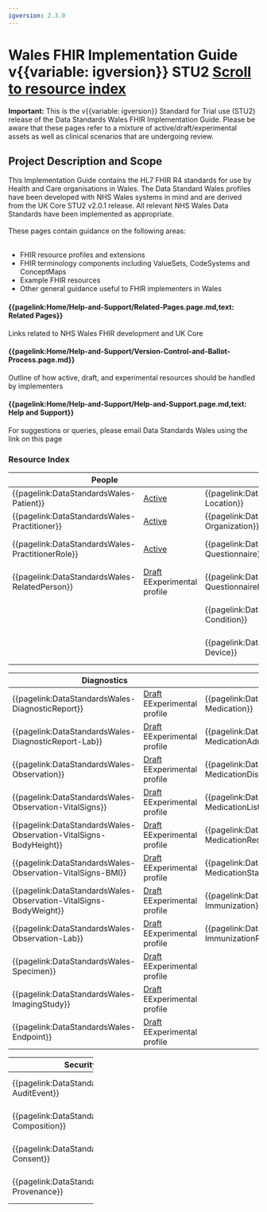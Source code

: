 ```yaml
---
igversion: 2.3.0
---
```


# Wales FHIR Implementation Guide v{{variable: igversion}} STU2 <a class="btn btn-primary justify-content-md-center" href="#resourceindex" role="button" background-color="21305f">Scroll to resource index</a>

<div class="warning"><b>Important:</b> This is the v{{variable: igversion}} Standard for Trial use (STU2) release of the Data Standards Wales FHIR Implementation Guide. Please be aware that these pages refer to a mixture of active/draft/experimental assets as well as clinical scenarios that are undergoing review.</div>

## Project Description and Scope

<div class="container-fluid">
<div class="row">
	<div class="col">
This Implementation Guide contains the HL7 FHIR R4 standards for use by Health and Care organisations in Wales. The Data Standard Wales profiles have been developed with NHS Wales systems in mind and are derived from the UK Core STU2 v2.0.1 release. All relevant NHS Wales Data Standards have been implemented as appropriate.
<br></br>
These pages contain guidance on the following areas:
<br></br>

<ul class="list-group">
<li>FHIR resource profiles and extensions</li>
<li>FHIR terminology components including ValueSets, CodeSystems and ConceptMaps</li>
<li>Example FHIR resources</li>
<li>Other general guidance useful to FHIR implementers in Wales</li>
</ul>

</div>
	<div class="col">
			<div class="col-md-7 card text-center ">
  <div class="card-body">
    <h4 class="card-title"><b>{{pagelink:Home/Help-and-Support/Related-Pages.page.md,text: Related Pages}}</b></h4>
    <p class="card-text">Links related to NHS Wales FHIR development and UK Core</p>
	</div>
	</div>
			<div class="col-md-7 card text-center">
  <div class="card-body">
    <h4 class="card-title"><b>{{pagelink:Home/Help-and-Support/Version-Control-and-Ballot-Process.page.md}}</b></h4>
    <p class="card-text">Outline of how active, draft, and experimental resources should be handled by implementers</p>
				</div>
				</div>
				<div class="col-md-7 card text-center">
				  <div class="card-body">
    <h4 class="card-title"><b>{{pagelink:Home/Help-and-Support/Help-and-Support.page.md,text: Help and Support}}</b></h4>
    <p class="card-text">For suggestions or queries, please email Data Standards Wales using the link on this page</p>
		</div>
			</div>
			</div>
		</div>
	</div>

### Resource Index

<table id="resourceIndex" class="table table-striped">
  <thead>
    <tr>
      <th scope="col" colspan="2">People</th>
      <th scope="col" colspan="2">Entities</th>
      <th scope="col" colspan="2">Workflow</th>
    </tr>
  </thead>
	<tbody>
		<tr>
      <td class="resource">{{pagelink:DataStandardsWales-Patient}} </td> 
	  <td class=status"> <a href="/ui/workflow/overview?id=1" class="tagactive" target="_blank">Active</a></td>
      <td class="resource">{{pagelink:DataStandardsWales-Location}} </td> 
	  <td class=status"> <a href="/ui/workflow/overview?id=1" class="tagactive" target="_blank">Active</a></td>	 
      <td class="resource">{{pagelink:DataStandardsWales-Appointment}}  </td> 
	  <td class=status"> <a href="/ui/workflow/overview?id=1" class="tagactive" target="_blank">Active</a></td>	  
    </tr>
    <tr>
      <td class="resource">{{pagelink:DataStandardsWales-Practitioner}} </td>
	  <td class=status"> <a href="/ui/workflow/overview?id=1" class="tagactive" target="_blank">Active</a></td>
      <td class="resource">{{pagelink:DataStandardsWales-Organization}}  </td> 
	  <td class=status"><a href="/ui/workflow/overview?id=1" class="tagactive" target="_blank">Active</a></td>
			<td class="resource">{{pagelink:DataStandardsWales-Encounter}}  </td> 
	  <td class=status"> <a href="/ui/workflow/overview?id=1" class="tagactive" target="_blank">Active</a></td>	
    </tr>
    <tr>
	  <td class="resource">{{pagelink:DataStandardsWales-PractitionerRole}} </td> 
	  <td class=status"> <a href="/ui/workflow/overview?id=1" class="tagactive" target="_blank">Active</a></td>
	  <td class="resource">{{pagelink:DataStandardsWales-Questionnaire}}  </td>
	  <td class=status"><a href="/ui/workflow/overview?id=1" class="tagdraft" target="_blank">Draft</a><div class="tagexperimental tt">E<span class="tooltiptext">Experimental profile</span></div></td>
	  <td class="resource">{{pagelink:DataStandardsWales-Encounter-UEC}}  </td> 
	  <td class=status"><a href="/ui/workflow/overview?id=1" class="tagdraft" target="_blank">Draft</a><div class="tagexperimental tt">E<span class="tooltiptext">Experimental profile</span></div></td>
    </tr>
		<tr>
		<td class="resource">{{pagelink:DataStandardsWales-RelatedPerson}}  </td> 
		<td class=status"><a href="/ui/workflow/overview?id=1" class="tagdraft" target="_blank">Draft</a><div class="tagexperimental tt">E<span class="tooltiptext">Experimental profile</span></div></td>
		<td class="resource">{{pagelink:DataStandardsWales-QuestionnaireResponse}} </td> 
		<td class=status"> <a href="/ui/workflow/overview?id=1" class="tagdraft" target="_blank">Draft</a><div class="tagexperimental tt">E<span class="tooltiptext">Experimental profile</span></div></td>
		<td class="resource">{{pagelink:DataStandardsWales-DocumentReference}} </td> 
		<td class=status"> <a href="/ui/workflow/overview?id=1" class="tagdraft" target="_blank">Draft</a><div class="tagexperimental tt">E<span class="tooltiptext">Experimental profile</span></div></td>
    </tr>
	<tr>
		<td class="resource"></td> 
		<td class=status"> <a href="/ui/workflow/overview?id=1" </td>
		<td class="resource">{{pagelink:DataStandardsWales-Condition}}  </td> 
		<td class=status"> <a href="/ui/workflow/overview?id=1" class="tagdraft" target="_blank">Draft</a><div class="tagexperimental tt">E<span class="tooltiptext">Experimental profile</span></div></td>
		<td class="resource">{{pagelink:DataStandardsWales-ServiceRequest}}  </td> 
	  <td class=status">	  <a href="/ui/workflow/overview?id=1" class="tagactive" target="_blank">Active</a></td>
    </tr>
	<tr>
		<td class="resource"></td> 
		<td class=status"> <a href="/ui/workflow/overview?id=1" </td>
		<td class="resource">{{pagelink:DataStandardsWales-Device}}  </td> 
		<td class=status"> <a href="/ui/workflow/overview?id=1" class="tagdraft" target="_blank">Draft</a><div class="tagexperimental tt">E<span class="tooltiptext">Experimental profile</span></div></td>
		<td class="resource"></td> 
    </tr>
	</tbody>
</table>

<table id="resourceIndex" class="table table-striped">
  <thead>
    <tr>
      <th scope="col" colspan="2">Diagnostics</th>
      <th scope="col" colspan="2">Medication</th>
      <th scope="col" colspan="2">Allergy</th>
    </tr>
  </thead>
  <tbody>
    <tr>
	  <td class="resource">{{pagelink:DataStandardsWales-DiagnosticReport}} </td> 
	  <td class=status">  <a href="/ui/workflow/overview?id=1" class="tagdraft" target="_blank">Draft</a><div class="tagexperimental tt">E<span class="tooltiptext">Experimental profile</span></div></td>
      <td class="resource">{{pagelink:DataStandardsWales-Medication}}  </td> 
	  <td class=status"><a href="/ui/workflow/overview?id=1" class="tagactive" target="_blank">Active</a></td>
      <td class="resource">{{pagelink:DataStandardsWales-AllergyIntolerance}}  </td>
	  <td class=status"><a href="/ui/workflow/overview?id=1" class="tagactive" target="_blank">Active</a></td>
	</tr>
	<tr>
	  <td class="resource">{{pagelink:DataStandardsWales-DiagnosticReport-Lab}} </td> 
	  <td class=status">  <a href="/ui/workflow/overview?id=1" class="tagdraft" target="_blank">Draft</a><div class="tagexperimental tt">E<span class="tooltiptext">Experimental profile</span></div></td>
      <td class="resource">{{pagelink:DataStandardsWales-MedicationAdministration}}  </td> 
	  <td class=status"><a href="/ui/workflow/overview?id=1" class="tagactive" target="_blank">Active</a></td>
	  <td class="resource">{{pagelink:DataStandardsWales-AllergyList}} </td> 
	  <td class=status"> <a href="/ui/workflow/overview?id=1" class="tagactive" target="_blank">Active</a></td>
	</tr>
	<tr>
	  <td class="resource">{{pagelink:DataStandardsWales-Observation}}  </td>
	  <td class=status"> <a href="/ui/workflow/overview?id=1" class="tagdraft" target="_blank">Draft</a><div class="tagexperimental tt">E<span class="tooltiptext">Experimental profile</span></div></td>
	  <td class="resource">{{pagelink:DataStandardsWales-MedicationDispense}}  </td> 
	  <td class=status"> <a href="/ui/workflow/overview?id=1" class="tagactive" target="_blank">Active</a></td>
	</tr>
	<tr>
	  <td class="resource">{{pagelink:DataStandardsWales-Observation-VitalSigns}} </td> 
	  <td class=status">  <a href="/ui/workflow/overview?id=1" class="tagdraft" target="_blank">Draft</a><div class="tagexperimental tt">E<span class="tooltiptext">Experimental profile</span></div></td>
	  <td class="resource">{{pagelink:DataStandardsWales-MedicationList}} </td> 
	  <td class=status"> <a href="/ui/workflow/overview?id=1" class="tagactive" target="_blank">Active</a></td>
	</tr>
	<tr>
	  <td class="resource">{{pagelink:DataStandardsWales-Observation-VitalSigns-BodyHeight}} </td>
	  <td class=status"> <a href="/ui/workflow/overview?id=1" class="tagdraft" target="_blank">Draft</a><div class="tagexperimental tt">E<span class="tooltiptext">Experimental profile</span></div></td>
	  <td class="resource">{{pagelink:DataStandardsWales-MedicationRequest}} </td>
	  <td class=status"> <a href="/ui/workflow/overview?id=1" class="tagactive" target="_blank">Active</a></td>
	</tr>
  <tr>
	  <td class="resource">{{pagelink:DataStandardsWales-Observation-VitalSigns-BMI}}  </td>
	  <td class=status"> <a href="/ui/workflow/overview?id=1" class="tagdraft" target="_blank">Draft</a><div class="tagexperimental tt">E<span class="tooltiptext">Experimental profile</span></div></td>
	  <td class="resource">{{pagelink:DataStandardsWales-MedicationStatement}}  </td> 
	  <td class=status"><a href="/ui/workflow/overview?id=1" class="tagactive" target="_blank">Active</a></td>
	</tr>
	<tr>
	  <td class="resource">{{pagelink:DataStandardsWales-Observation-VitalSigns-BodyWeight}}  </td>
	  <td class=status"> <a href="/ui/workflow/overview?id=1" class="tagdraft" target="_blank">Draft</a><div class="tagexperimental tt">E<span class="tooltiptext">Experimental profile</span></div></td>
      <td class="resource">{{pagelink:DataStandardsWales-Immunization}} </td>
	  <td class=status"> <a href="/ui/workflow/overview?id=1" class="tagactive" target="_blank">Active</a></td>
	</tr>
	<tr>
  	  <td class="resource">{{pagelink:DataStandardsWales-Observation-Lab}} </td> 
	  <td class=status">  <a href="/ui/workflow/overview?id=1" class="tagdraft" target="_blank">Draft</a><div class="tagexperimental tt">E<span class="tooltiptext">Experimental profile</span></div></td>
      <td class="resource">{{pagelink:DataStandardsWales-ImmunizationRecommendation}} </td>
	  <td class=status"> <a href="/ui/workflow/overview?id=1" class="tagdraft" target="_blank">Draft</a><div class="tagexperimental tt">E<span class="tooltiptext">Experimental profile</span></div></td>
	</tr>
	<tr>
	  <td class="resource">{{pagelink:DataStandardsWales-Specimen}}  </td> 
	  <td class=status"> <a href="/ui/workflow/overview?id=1" class="tagdraft" target="_blank">Draft</a><div class="tagexperimental tt">E<span class="tooltiptext">Experimental profile</span></div></td>
	</tr>
	<tr>
	  <td class="resource">{{pagelink:DataStandardsWales-ImagingStudy}}  </td>
	  <td class=status"> <a href="/ui/workflow/overview?id=1" class="tagdraft" target="_blank">Draft</a><div class="tagexperimental tt">E<span class="tooltiptext">Experimental profile</span></div></td>
	</tr>
	<tr>
	  <td class="resource">{{pagelink:DataStandardsWales-Endpoint}}  </td>
	  <td class=status"> <a href="/ui/workflow/overview?id=1" class="tagdraft" target="_blank">Draft</a><div class="tagexperimental tt">E<span class="tooltiptext">Experimental profile</span></div></td>
	</tr>
  </tbody>
</table>

<table id="resourceIndex" class="table table-striped" style="width:34%">
  <thead>
    <tr>
      <th scope="col" colspan="2">Security and Privacy</th>
    </tr>
  </thead>
  <tbody>
	</tr>
	<tr>
	  <td class="resource" style="width:74%">{{pagelink:DataStandardsWales-AuditEvent}} </td>
	  <td class=status">  <a href="/ui/workflow/overview?id=1" class="tagdraft" target="_blank">Draft</a><div class="tagexperimental tt">E<span class="tooltiptext">Experimental profile</span></div></td>
	</tr>
	<tr>
	 <td class="resource">{{pagelink:DataStandardsWales-Composition}}</td> 
	 <td class=status"> <a href="/ui/workflow/overview?id=1" class="tagdraft" target="_blank">Draft</a><div class="tagexperimental tt">E<span class="tooltiptext">Experimental profile</span></div></td> 
	</tr>
	<tr>
	 <td class="resource">{{pagelink:DataStandardsWales-Consent}}</td> 
	 <td class=status"> <a href="/ui/workflow/overview?id=1" class="tagdraft" target="_blank">Draft</a><div class="tagexperimental tt">E<span class="tooltiptext">Experimental profile</span></div></td> 
	</tr>
	<tr>
      <td class="resource">{{pagelink:DataStandardsWales-Provenance}}  </td> 
	  <td class=status"> <a href="/ui/workflow/overview?id=1" class="tagdraft" target="_blank">Draft</a><div class="tagexperimental tt">E<span class="tooltiptext">Experimental profile</span></div></td>
    </tr>
  </tbody>
</table>